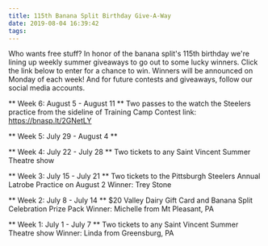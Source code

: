 ```yaml
---
title: 115th Banana Split Birthday Give-A-Way
date: 2019-08-04 16:39:42
tags:
---
```

Who wants free stuff? In honor of the banana split's 115th birthday we're lining up weekly summer giveaways to go out to some lucky winners.<!-- more --> Click the link below to enter for a chance to win. Winners will be announced on Monday of each week! And for future contests and giveaways, follow our social media accounts.

** Week 6: August 5 - August 11 **
Two passes to the watch the Steelers practice from the sideline of Training Camp
Contest link: https://bnasp.lt/2GNetLY

** Week 5: July 29 - August 4 **

** Week 4: July 22 - July 28 **
Two tickets to any Saint Vincent Summer Theatre show

** Week 3: July 15 - July 21 **
Two tickets to the Pittsburgh Steelers Annual Latrobe Practice on August 2
Winner: Trey Stone

** Week 2: July 8 - July 14 **
$20 Valley Dairy Gift Card and Banana Split Celebration Prize Pack
Winner: Michelle from Mt Pleasant, PA

** Week 1: July 1 - July 7 **
Two tickets to any Saint Vincent Summer Theatre show
Winner: Linda from Greensburg, PA